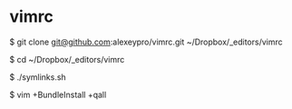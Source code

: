 vimrc
=====


$ git clone git@github.com:alexeypro/vimrc.git ~/Dropbox/_editors/vimrc

$ cd ~/Dropbox/_editors/vimrc

$ ./symlinks.sh

$ vim +BundleInstall +qall
